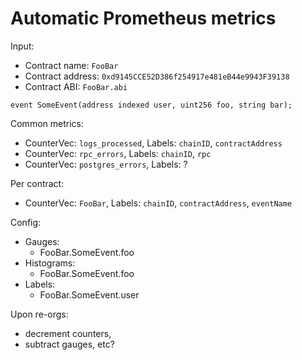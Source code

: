 # Automatic Prometheus metrics

Input:
- Contract name: `FooBar`
- Contract address: `0xd9145CCE52D386f254917e481eB44e9943F39138`
- Contract ABI: `FooBar.abi`

`event SomeEvent(address indexed user, uint256 foo, string bar);`

Common metrics:
- CounterVec: `logs_processed`, Labels: `chainID`, `contractAddress`
- CounterVec: `rpc_errors`, Labels: `chainID`, `rpc`
- CounterVec: `postgres_errors`, Labels: ?

Per contract:
- CounterVec: `FooBar`, Labels: `chainID`, `contractAddress`, `eventName`

Config:
- Gauges:
    - FooBar.SomeEvent.foo
- Histograms:
    - FooBar.SomeEvent.foo
- Labels:
    - FooBar.SomeEvent.user

Upon re-orgs:
- decrement counters,
- subtract gauges, etc?